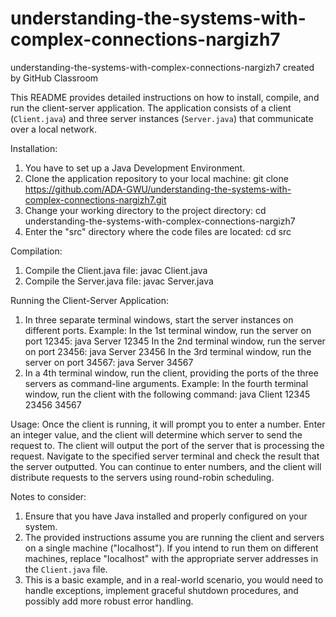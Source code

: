 # understanding-the-systems-with-complex-connections-nargizh7
understanding-the-systems-with-complex-connections-nargizh7 created by GitHub Classroom


This README provides detailed instructions on how to install, compile, and run the client-server application. 
The application consists of a client (`Client.java`) and three server instances (`Server.java`) that communicate over a local network. 

Installation:
1. You have to set up a Java Development Environment.
2. Clone the application repository to your local machine:
   git clone https://github.com/ADA-GWU/understanding-the-systems-with-complex-connections-nargizh7.git
3. Change your working directory to the project directory:
   cd understanding-the-systems-with-complex-connections-nargizh7
4. Enter the "src" directory where the code files are located: cd src
   
Compilation:
1. Compile the Client.java file: javac Client.java
2. Compile the Server.java file: javac Server.java

Running the Client-Server Application:
1. In three separate terminal windows, start the server instances on different ports. 
   Example:
   In the 1st terminal window, run the server on port 12345:  java Server 12345
   In the 2nd terminal window, run the server on port 23456:  java Server 23456
   In the 3rd terminal window, run the server on port 34567:  java Server 34567
2. In a 4th terminal window, run the client, providing the ports of the three servers as command-line arguments.
   Example:
   In the fourth terminal window, run the client with the following command: java Client 12345 23456 34567

Usage:
Once the client is running, it will prompt you to enter a number. 
Enter an integer value, and the client will determine which server to send the request to.
The client will output the port of the server that is processing the request.
Navigate to the specified server terminal and check the result that the server outputted.
You can continue to enter numbers, and the client will distribute requests to the servers using round-robin scheduling.


Notes to consider:
1. Ensure that you have Java installed and properly configured on your system.
2. The provided instructions assume you are running the client and servers on a single machine ("localhost"). If you intend to run them on different machines, replace "localhost" with the appropriate server addresses in the `Client.java` file.
3. This is a basic example, and in a real-world scenario, you would need to handle exceptions, implement graceful shutdown procedures, and possibly add more robust error handling.

